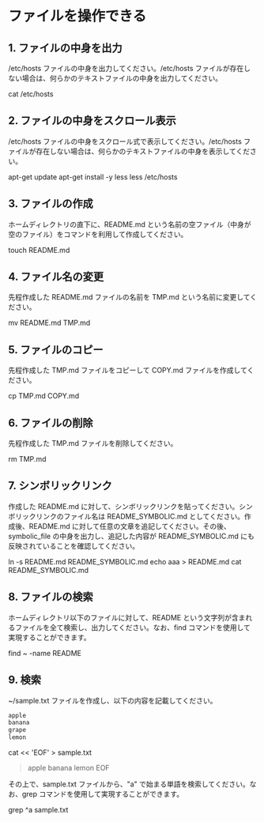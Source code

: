# ファイルを操作できる

## 1. ファイルの中身を出力

/etc/hosts ファイルの中身を出力してください。/etc/hosts ファイルが存在しない場合は、何らかのテキストファイルの中身を出力してください。

cat /etc/hosts

## 2. ファイルの中身をスクロール表示

/etc/hosts ファイルの中身をスクロール式で表示してください。/etc/hosts ファイルが存在しない場合は、何らかのテキストファイルの中身を表示してください。

apt-get update
apt-get install -y less
less /etc/hosts

## 3. ファイルの作成

ホームディレクトリの直下に、README.md という名前の空ファイル（中身が空のファイル）をコマンドを利用して作成してください。

touch README.md

## 4. ファイル名の変更

先程作成した README.md ファイルの名前を TMP.md という名前に変更してください。

mv README.md TMP.md

## 5. ファイルのコピー

先程作成した TMP.md ファイルをコピーして COPY.md ファイルを作成してください。

cp TMP.md COPY.md

## 6. ファイルの削除

先程作成した TMP.md ファイルを削除してください。

rm TMP.md

## 7. シンボリックリンク

作成した README.md に対して、シンボリックリンクを貼ってください。シンボリックリンクのファイル名は README_SYMBOLIC.md としてください。作成後、README.md に対して任意の文章を追記してください。その後、symbolic_file の中身を出力し、追記した内容が README_SYMBOLIC.md にも反映されていることを確認してください。

ln -s README.md README_SYMBOLIC.md
echo aaa > README.md
cat README_SYMBOLIC.md

## 8. ファイルの検索

ホームディレクトリ以下のファイルに対して、README という文字列が含まれるファイルを全て検索し、出力してください。なお、find コマンドを使用して実現することができます。

find ~ -name README

## 9. 検索

~/sample.txt ファイルを作成し、以下の内容を記載してください。

```bash
apple
banana
grape
lemon
```

cat << 'EOF' > sample.txt
> apple
> banana
> lemon
> EOF

その上で、sample.txt ファイルから、"a" で始まる単語を検索してください。なお、grep コマンドを使用して実現することができます。

grep ^a sample.txt